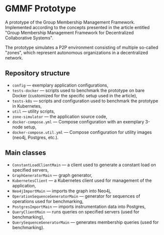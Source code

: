 # GMMF Prototype

A prototype of the Group Membership Management Framework.
Implemented according to the concepts presented in the article entitled
"Group Membership Management Framework for Decentralized Collaborative Systems".

The prototype simulates a P2P environment consisting of multiple so-called "zones",
which represent autonomous organizations in a decentralized network.

## Repository structure

* `config` &mdash; exemplary application configurations,
* `tests-docker` &mdash; scripts used to benchmark the prototype on bare Docker
  (customized for the specific setup used in the article),
* `tests-k8s` &mdash; scripts and configuration used to benchmark the prototype in Kubernetes,
* `util` &mdash; utility scripts,
* `zone-simulator`  &mdash; the application source code,
* `docker-compose.yml` &mdash; Compose configuration with an exemplary 3-node setup,
* `docker-compose.util.yml` &mdash; Compose configuration for utility images (neo4j, Postgres, etc.).

## Main classes

* `ConstantLoadClientMain` &mdash; a client used to generate a constant load on specified servers,
* `GraphGeneratorMain` &mdash; graph generator,
* `KubernetesClient` &mdash; a Kubernetes client used for management of the application,
* `Neo4jImportMain` &mdash; imports the graph into Neo4j,
* `OperationSequenceGeneratorMain` &mdash; generator for sequences of operations used for benchmarking,
* `PostgresImportMain` &mdash; imports instrumentation data into Postgres,
* `QueryClientMain` &mdash; runs queries on specified servers (used for benchmarking),
* `QuerySequenceGeneratorMain` &mdash; generates membership queries (used for benchmarking).
